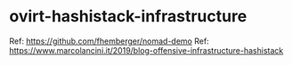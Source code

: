 # ovirt-hashistack-infrastructure

Ref: https://github.com/fhemberger/nomad-demo
Ref: https://www.marcolancini.it/2019/blog-offensive-infrastructure-hashistack
